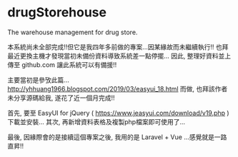 # drugStorehouse
The warehouse management for drug store.

本系統尚未全部完成!!但它是我四年多前做的專案...因某緣故而未繼續執行!!
也拜最近更換主機才發現當初未備份資料導致系統差一點停擺...
因此, 整理好資料並上傳至 github.com 讓此系統可以有備援!!

主要當初是參攷此篇... http://yhhuang1966.blogspot.com/2019/03/easyui_18.html 而做,
也拜該作者未分享源碼給我, 遂花了近一個月完成!!

首先, 要至 EasyUI for jQuery ( https://www.jeasyui.com/download/v19.php ) 下載並安裝...
其次, 再新增資料表格及複製php檔案即可使用了...

最後, 因緣際會的是接續這個專案之後, 我用的是 Laravel + Vue ...感覺就是一路直昇!!
